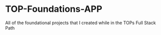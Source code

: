 # TOP-Foundations-APP
All of the foundational projects that I created while in the TOPs Full Stack Path
